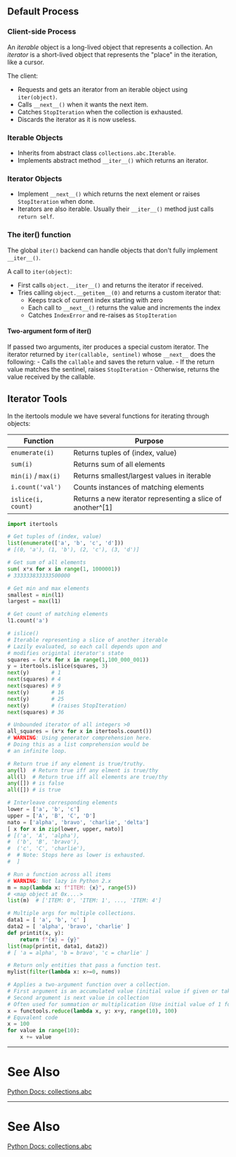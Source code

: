 
## Default Process

### Client-side Process
An *iterable* object is a long-lived object that represents a collection.
An *iterator* is a short-lived object that represents the "place" in the iteration, like a cursor.

The client:
- Requests and gets an iterator from an iterable object using `iter(object)`.
- Calls `__next__()` when it wants the next item.
- Catches `StopIteration` when the collection is exhausted.
- Discards the iterator as it is now useless.


### Iterable Objects
- Inherits from abstract class `collections.abc.Iterable`.
- Implements abstract method `__iter__()` which returns an iterator.

### Iterator Objects
- Implement `__next__()` which returns the next element or raises `StopIteration` when done.
- Iterators are also iterable. Usually their `__iter__()` method just calls `return self`.

### The iter() function
The global `iter()` backend can handle objects that don't fully implement `__iter__()`.

A call to `iter(object)`:
- First calls `object.__iter__()` and returns the iterator if received.
- Tries calling `object.__getitem__(0)` and returns a custom iterator that:
	- Keeps track of current index starting with zero
	- Each call to `__next__()` returns the value and increments the index
	- Catches `IndexError` and re-raises as `StopIteration`

#### Two-argument form of iter()
If passed two arguments, iter produces a special custom iterator.
The iterator returned by `iter(callable, sentinel)` whose `__next__` does the following:
	- Calls the `callable` and saves the return value.
	- If the return value matches the sentinel, raises `StopIteration`
	- Otherwise, returns the value received by the callable.

## Iterator Tools
In the itertools module we have several functions for iterating through objects:

| Function            | Purpose                                                    |
| ------------------- | ---------------------------------------------------------- |
| `enumerate(i)`      | Returns tuples of (index, value)                           |
| `sum(i)`            | Returns sum of all elements                                |
| `min(i)` / `max(i)` | Returns smallest/largest values in iterable                |
| `i.count('val')`    | Counts instances of matching elements                      |
| `islice(i, count)`         | Returns a new iterator representing a slice of another^[1] |

[^1]: Lazily evaluated, so each call depends upon and modifies original iterator's state.


```python
import itertools

# Get tuples of (index, value)
list(enumerate(['a', 'b', 'c', 'd']))  
# [(0, 'a'), (1, 'b'), (2, 'c'), (3, 'd')]

# Get sum of all elements
sum( x*x for x in range(1, 1000001))
# 333333833333500000

# Get min and max elements
smallest = min(l1)
largest = max(l1)

# Get count of matching elements
l1.count('a')

# islice()
# Iterable representing a slice of another iterable
# Lazily evaluated, so each call depends upon and
# modifies origintal iterator's state
squares = (x*x for x in range(1,100_000_001))
y = itertools.islice(squares, 3)
next(y)       # 1
next(squares) # 4
next(squares) # 9
next(y)       # 16
next(y)       # 25
next(y)       # (raises StopIteration)
next(squares) # 36

# Unbounded iterator of all integers >0
all_squares = (x*x for x in itertools.count())
# WARNING: Using generator comprehension here.
# Doing this as a list comprehension would be
# an infinite loop.

# Return true if any element is true/truthy.
any(l)  # Return true iff any elment is true/thy
all(l)  # Return true iff all elements are true/thy
any([]) # is false
all([]) # is true

# Interleave corresponding elements
lower = ['a', 'b', 'c']
upper = ['A', 'B', 'C', 'D']
nato = ['alpha', 'bravo', 'charlie', 'delta']
[ x for x in zip(lower, upper, nato)]
# [('a', 'A', 'alpha'),
#  ('b', 'B', 'bravo'),
#  ('c', 'C', 'charlie'),
#  # Note: Stops here as lower is exhausted.
#  ]

# Run a function across all items
# WARNING: Not lazy in Python 2.x
m = map(lambda x: f"ITEM: {x}", range(5))
# <map object at 0x....>
list(m)  # ['ITEM: 0', 'ITEM: 1', ..., 'ITEM: 4']

# Multiple args for multiple collections.
data1 = [ 'a', 'b', 'c' ]
data2 = [ 'alpha', 'bravo', 'charlie' ]
def printit(x, y):
	return f"{x} = {y}"
list(map(printit, data1, data2))
# [ 'a = alpha', 'b = bravo', 'c = charlie' ]

# Return only entities that pass a function test.
mylist(filter(lambda x: x>=0, nums))

# Applies a two-argument function over a collection.
# First argument is an accumulated value (initial value if given or takes first value in sequence).
# Second argument is next value in collection
# Often used for summation or multiplication (Use initial value of 1 for mult, 0 for summation).
x = functools.reduce(lambda x, y: x+y, range(10), 100)
# Equvalent code
x = 100
for value in range(10):
	x += value
```


---
# See Also
[Python Docs: collections.abc](https://docs.python.org/3/library/collections.abc.html)



---
# See Also
[Python Docs: collections.abc](https://docs.python.org/3/library/collections.abc.html)
